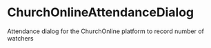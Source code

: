 # ChurchOnlineAttendanceDialog
Attendance dialog for the ChurchOnline platform to record number of watchers
